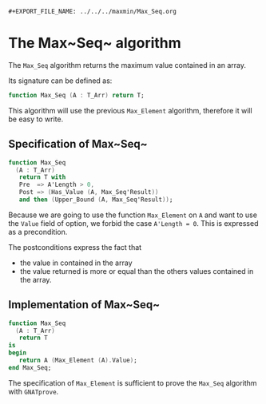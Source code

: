 ```{=org}
#+EXPORT_FILE_NAME: ../../../maxmin/Max_Seq.org
```
# The Max~Seq~ algorithm

The `Max_Seq` algorithm returns the maximum value contained in an array.

Its signature can be defined as:

``` ada
function Max_Seq (A : T_Arr) return T;
```

This algorithm will use the previous `Max_Element` algorithm, therefore
it will be easy to write.

## Specification of Max~Seq~

``` ada
function Max_Seq
  (A : T_Arr)
   return T with
   Pre  => A'Length > 0,
   Post => (Has_Value (A, Max_Seq'Result))
   and then (Upper_Bound (A, Max_Seq'Result));
```

Because we are going to use the function `Max_Element` on `A` and want
to use the `Value` field of option, we forbid the case `A'Length = 0`.
This is expressed as a precondition.

The postconditions express the fact that

-   the value in contained in the array
-   the value returned is more or equal than the others values contained
    in the array.

## Implementation of Max~Seq~

``` ada
function Max_Seq
  (A : T_Arr)
   return T
is
begin
   return A (Max_Element (A).Value);
end Max_Seq;
```

The specification of `Max_Element` is sufficient to prove the `Max_Seq`
algorithm with `GNATprove`.
